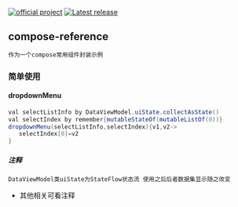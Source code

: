 [![official project](http://jb.gg/badges/official.svg)](https://confluence.jetbrains.com/display/ALL/JetBrains+on+GitHub)
[![Latest release](https://img.shields.io/github/v/release/JetBrains/compose-jb?color=brightgreen&label=latest%20release)](https://github.com/JetBrains/compose-jb/releases/latest)

## compose-reference

```css
作为一个compose常用组件封装示例
```

### 简单使用

#### dropdownMenu

```java
val selectListInfo by DataViewModel.uiState.collectAsState()
val selectIndex by remember{mutableStateOf(mutableListOf(0))}
dropdownMenu(selectListInfo,selectIndex){v1,v2->
   selectIndex[0]=v2
}
```

##### 注释

```xml
DataViewModel类uiState为StateFlow状态流 使用之后后者数据集显示随之改变
```
- 其他相关可看注释